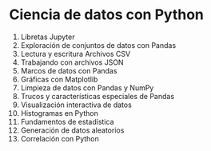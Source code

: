 # Ciencia de datos con Python

1. Libretas Jupyter
2. Exploración de conjuntos de datos con Pandas
3.  Lectura y escritura Archivos CSV
4.  Trabajando con archivos JSON
5.  Marcos de datos con Pandas 
6.  Gráficas con Matplotlib
7.  Limpieza de datos con Pandas y NumPy
8.  Trucos y características especiales de Pandas
9.  Visualización interactiva de datos
10. Histogramas en Python
11. Fundamentos de estadística
12. Generación de datos aleatorios
13. Correlación con Python